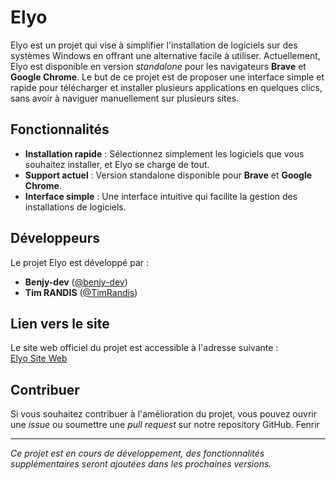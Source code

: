 # Elyo

Elyo est un projet qui vise à simplifier l'installation de logiciels sur des systèmes Windows en offrant une alternative facile à utiliser. Actuellement, Elyo est disponible en version *standalone* pour les navigateurs **Brave** et **Google Chrome**. Le but de ce projet est de proposer une interface simple et rapide pour télécharger et installer plusieurs applications en quelques clics, sans avoir à naviguer manuellement sur plusieurs sites.

## Fonctionnalités

- **Installation rapide** : Sélectionnez simplement les logiciels que vous souhaitez installer, et Elyo se charge de tout.
- **Support actuel** : Version standalone disponible pour **Brave** et **Google Chrome**.
- **Interface simple** : Une interface intuitive qui facilite la gestion des installations de logiciels.

## Développeurs

Le projet Elyo est développé par :
- **Benjy-dev** ([@benjy-dev](https://github.com/benjy-dev))
- **Tim RANDIS** ([@TimRandis](https://github.com/TimRandis))

## Lien vers le site

Le site web officiel du projet est accessible à l'adresse suivante :  
[Elyo Site Web](https://kzmit5jmxo2739qz4s3w.lite.vusercontent.net/)

## Contribuer

Si vous souhaitez contribuer à l'amélioration du projet, vous pouvez ouvrir une *issue* ou soumettre une *pull request* sur notre repository GitHub.
Fenrir

---

*Ce projet est en cours de développement, des fonctionnalités supplémentaires seront ajoutées dans les prochaines versions.*
